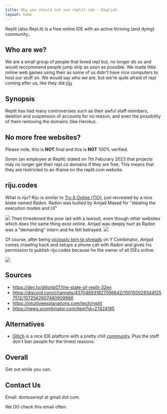 ```yaml
---
title: Why you should not use replit.com - English
layout: home
---
```


Replit (also Repl.it) is a free online IDE with an active thriving (and dying) community..

## Who are we?
We are a small group of people that loved repl but, no longer do so and would reccommend people jump ship as soon as possible. We made little online web games using their as some of us didn't have nice computers to host our stuff on. We would say who we are, but we're quite afraid of repl coming after us, like they did [riju](https://intuitiveexplanations.com/tech/replit/)

## Synopsis
Replit has had many controversies such as their awful staff members, deletion and suspension of accounts for no reason, and even the possibility of them removing the domains (like Heroku).

## No more free websites?
Please note, this is **NOT** final and this is **NOT** 100% verified.

Soren (an employee at Replit) stated on 7th Feburary 2023 that projects may no longer get their repl.co domains if they are free. This means that they are restricted to an iframe on the replit.com website.

## riju.codes
What is riju? Riju is similar to [Try It Online (TIO)](https://tio.run/), just recreated by a nice bloke named Radon. Radon was bullied by Amjad Masad for "stealing the execution modes and UI"

![](https://intuitiveexplanations.com/assets/replit-email-2.png)
Then threatened the poor lad with a lawsuit, even though other websites which does the same thing exist online. Amjad was deeply hurt as Radon was a "demanding" intern and he felt betrayed.
![](https://intuitiveexplanations.com/assets/replit-email-5.png)

Of course, after being [viciously torn to shreads](https://news.ycombinator.com/item?id=27424195) on Y Combinator, Amjad comes crawling back and setups a phone call with Radon and gives his permission to publish riju.codes because he the owner of all IDEs online. 

![](https://intuitiveexplanations.com/assets/replit-email-9.png)

## Sources
- https://dev.to/dillonb07/the-state-of-replit-32en
- https://discord.com/channels/437048931827056642/1001500293441257512/1072562607480909966
- https://intuitiveexplanations.com/tech/replit
- https://news.ycombinator.com/item?id=27424195

## Alternatives
- [Glitch](https://glitch.com) is a nice IDE platform with a pretty chill [community](https://support.glitch.com). Plus the staff don't ban people for the tiniest reasons.

## Overall
Get out while you can. 

## Contact Us
Email: dontuserepl at gmail dot com.

We DO check this email often.
